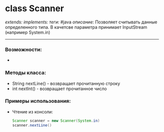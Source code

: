 # class Scanner
*extends:*
*implements:*
*теги:* #java
*описание:* Позволяет считывать данные определенного типа. В качетсве параметра принимает InputStream (например System.in)

---
### Возможности:
- 
### Методы класса:
- String nextLine() - возвращает прочитанную строку
- int nextInt() - возвращает прочитанное число
### Примеры использования:
- Чтение из консоли:
	```java
	Scanner scanner = new Scanner(System.in)
	scanner.nextLine()
	```